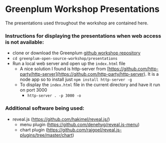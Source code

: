 # Greenplum Workshop Presentations

The presentations used throughout the workshop are contained here.

### Instructions for displaying the presentations when web access is not available:

- clone or download the Greenplum [github workshop repository](https://github.com/Pivotal-Data-Engineering/greenplum-open-source-workshop)
- `cd greenplum-open-source-workshop/presentations`
- Run a local web server and open up the `index.html` file
  * A nice solution I found is http-server from [https://github.com/http-party/http-server](https://github.com/http-party/http-server).
    It is a node app so to install just `npm install http-server -g`
  * To display the `index.html` file in the current directory and have it run on port 3000
    * `http-server . -p 3000 -o`



### Additional software being used:
- reveal.js (https://github.com/hakimel/reveal.js/)
  * menu plugin (https://github.com/denehyg/reveal.js-menu)
  * chart plugin (https://github.com/rajgoel/reveal.js-plugins/tree/master/chart)

